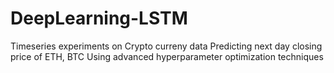 # DeepLearning-LSTM
Timeseries experiments on Crypto curreny data
Predicting next day closing price of ETH, BTC
Using advanced hyperparameter optimization techniques

